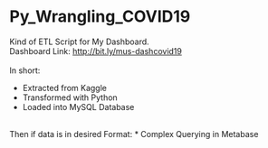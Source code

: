 # Py_Wrangling_COVID19
Kind of ETL Script for My Dashboard. <br/>
Dashboard Link: http://bit.ly/mus-dashcovid19 <br/>
</br>
In short:
* Extracted from Kaggle
* Transformed with Python 
* Loaded into MySQL Database 
</br>
Then if data is in desired Format:
* Complex Querying in Metabase
